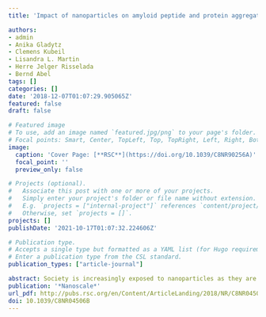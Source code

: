 ```yaml
---
title: 'Impact of nanoparticles on amyloid peptide and protein aggregation: a review with a focus on gold nanoparticles'

authors:
- admin
- Anika Gladytz
- Clemens Kubeil
- Lisandra L. Martin
- Herre Jelger Risselada
- Bernd Abel
tags: []
categories: []
date: '2018-12-07T01:07:29.905065Z'
featured: false
draft: false

# Featured image
# To use, add an image named `featured.jpg/png` to your page's folder.
# Focal points: Smart, Center, TopLeft, Top, TopRight, Left, Right, BottomLeft, Bottom, BottomRight.
image:
  caption: 'Cover Page: [**RSC**](https://doi.org/10.1039/C8NR90256A)'
  focal_point: ''
  preview_only: false

# Projects (optional).
#   Associate this post with one or more of your projects.
#   Simply enter your project's folder or file name without extension.
#   E.g. `projects = ["internal-project"]` references `content/project/deep-learning/index.md`.
#   Otherwise, set `projects = []`.
projects: []
publishDate: '2021-10-17T01:07:32.224606Z'

# Publication type.
# Accepts a single type but formatted as a YAML list (for Hugo requirements).
# Enter a publication type from the CSL standard.
publication_types: ["article-journal"]

abstract: Society is increasingly exposed to nanoparticles as they are ubiquitous in nature and introduced as man-made air pollutants and as functional ingredients in cosmetic products as well as in nanomedicine. Nanoparticles differ in size, shape and material properties. In addition to their intended function, the side effects on biochemical processes in organisms remain unclear. Nanoparticles can significantly influence the nucleation and aggregation process of peptides. The development of several neurodegenerative diseases, such as Alzheimer's disease, is related to the aggregation of peptides into amyloid fibrils. However, there is no comprehensive or universal mechanism to predict or explain apparent acceleration or inhibition of these aggregation processes. In this work, selected studies and possible mechanisms for amyloid peptide nucleation and aggregation, in the presence of nanoparticles, are highlighted. These studies are discussed in the context of recent data from our group on the role of gold nanoparticles in amyloid peptide aggregation using experimental methods and large-scale molecular dynamics simulations. A complex interplay of the surface properties of the nanoparticles, the properties of the peptides, as well as the resulting forces between both the nanoparticles and the peptides, appear to determine whether amyloid peptide aggregation is influenced, catalysed or inhibited by the presence of nanoparticles.
publication: '*Nanoscale*'
url_pdf: http://pubs.rsc.org/en/Content/ArticleLanding/2018/NR/C8NR04506B
doi: 10.1039/C8NR04506B
---
```

